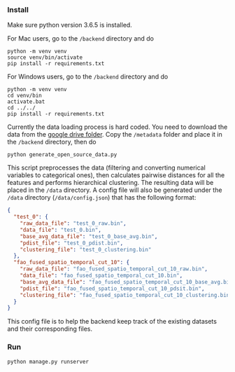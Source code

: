### Install

Make sure python version 3.6.5 is installed.

For Mac users, go to the `/backend` directory and do

```
python -m venv venv
source venv/bin/activate
pip install -r requirements.txt
```

For Windows users, go to the `/backend` directory and do

```
python -m venv venv
cd venv/bin
activate.bat
cd ../../
pip install -r requirements.txt
```

Currently the data loading process is hard coded. You need to download the data from the [google drive folder](https://drive.google.com/drive/folders/1ZokWnnJ_i91MmtZ2z3uog4s02XAKe-Q6?usp=sharing). Copy the `/metadata` folder and place it in the `/backend` directory, then do

```
python generate_open_source_data.py
```

This script preprocesses the data (filtering and converting numerical variables to categorical ones), then calculates pairwise distances for all the features and performs hierarchical clustering. The resulting data will be placed in the `/data` directory. A config file will also be generated under the `/data` directory (`/data/config.json`) that has the following format:

```json
{
  "test_0": {
    "raw_data_file": "test_0_raw.bin",
    "data_file": "test_0.bin",
    "base_avg_data_file": "test_0_base_avg.bin",
    "pdist_file": "test_0_pdist.bin",
    "clustering_file": "test_0_clustering.bin"
  },
  "fao_fused_spatio_temporal_cut_10": {
    "raw_data_file": "fao_fused_spatio_temporal_cut_10_raw.bin",
    "data_file": "fao_fused_spatio_temporal_cut_10.bin",
    "base_avg_data_file": "fao_fused_spatio_temporal_cut_10_base_avg.bin",
    "pdist_file": "fao_fused_spatio_temporal_cut_10_pdsit.bin",
    "clustering_file": "fao_fused_spatio_temporal_cut_10_clustering.bin"
  }
}
```

This config file is to help the backend keep track of the existing datasets and their corresponding files.

### Run

```
python manage.py runserver
```
